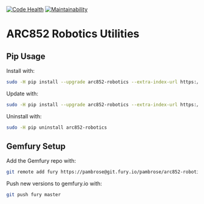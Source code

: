 [![Code Health](https://landscape.io/github/athenian-robotics/arc852-robotics/master/landscape.svg?style=flat)](https://landscape.io/github/athenian-robotics/arc852-robotics/master)
[![Maintainability](https://api.codeclimate.com/v1/badges/f1537538c97f8f4bfcb6/maintainability)](https://codeclimate.com/github/athenian-robotics/arc852-robotics/maintainability)

# ARC852 Robotics Utilities

## Pip Usage

Install with:
```bash
sudo -H pip install --upgrade arc852-robotics --extra-index-url https://pypi.fury.io/N2f8N1MCmujcumus6Sfn/pambrose/
```

Update with:
```bash
sudo -H pip install --upgrade arc852-robotics --extra-index-url https://pypi.fury.io/N2f8N1MCmujcumus6Sfn/pambrose/
```

Uninstall with:
```bash
sudo -H pip uninstall arc852-robotics
```

## Gemfury Setup

Add the Gemfury repo with:
```bash
git remote add fury https://pambrose@git.fury.io/pambrose/arc852-robotics.git
```

Push new versions to gemfury.io with:
```bash
git push fury master
```

